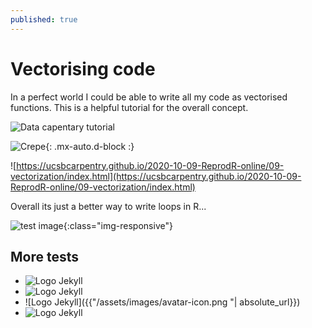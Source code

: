 ```yaml
---
published: true
---
```

# Vectorising code

In a perfect world I could be able to write all my code as vectorised functions. This is a helpful tutorial for the overall concept. 

![Data capentary tutorial]({{site.baseurl}}/_posts/vectorizationINr.png)

![Crepe](https://s3-media3.fl.yelpcdn.com/bphoto/cQ1Yoa75m2yUFFbY2xwuqw/348s.jpg){: .mx-auto.d-block :}

![https://ucsbcarpentry.github.io/2020-10-09-ReprodR-online/09-vectorization/index.html](https://ucsbcarpentry.github.io/2020-10-09-ReprodR-online/09-vectorization/index.html)

Overall its just a better way to write loops in R...

![test image](/_posts/vectorizationINr.jpg){:class="img-responsive"}


## More tests

- ![Logo Jekyll]({{site.url}}/assets/images/vectorizationINr.png)
- ![Logo Jekyll](http://memofil.github.io//assets/images/avatar-icon.png )
- ![Logo Jekyll]({{"/assets/images/avatar-icon.png "| absolute_url}})
- ![Logo Jekyll](avatar-icon.png )
